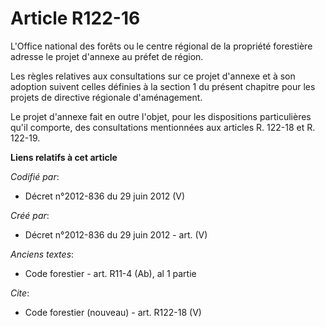 # Article R122-16

L'Office national des forêts ou le centre régional de la propriété forestière adresse le projet d'annexe au préfet de région.

Les règles relatives aux consultations sur ce projet d'annexe et à son adoption suivent celles définies à la section 1 du
présent chapitre pour les projets de directive régionale d'aménagement.

Le projet d'annexe fait en outre l'objet, pour les dispositions particulières qu'il comporte, des consultations mentionnées
aux articles R. 122-18 et R. 122-19.

**Liens relatifs à cet article**

_Codifié par_:

  - Décret n°2012-836 du 29 juin 2012 (V)

_Créé par_:

  - Décret n°2012-836 du 29 juin 2012 - art. (V)

_Anciens textes_:

  - Code forestier - art. R11-4 (Ab), al 1 partie

_Cite_:

  - Code forestier (nouveau) - art. R122-18 (V)
